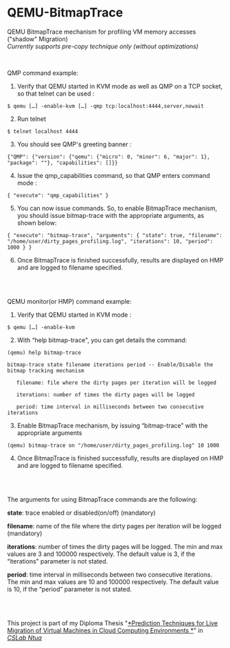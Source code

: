 # QEMU-BitmapTrace
QEMU BitmapTrace mechanism for profiling VM memory accesses ("shadow" Migration)  
*Currently supports pre-copy technique only (without optimizations)*

<br />

QMP  command example: 

1) Verify that QEMU started in KVM mode as well as QMP on a TCP socket, so that telnet can be used : 
```
$ qemu […] -enable-kvm […] -qmp tcp:localhost:4444,server,nowait 
```
2) Run telnet 
```
$ telnet localhost 4444 
```
3) You should see QMP's greeting banner : 
```
{"QMP": {"version": {"qemu": {"micro": 0, "minor": 6, "major": 1}, "package": ""}, "capabilities": []}}
```
4) Issue the qmp_capabilities command, so that QMP enters command mode : 
```
{ "execute": "qmp_capabilities" }  
```
5) You can now issue commands. So, to enable BitmapTrace mechanism, you should issue  bitmap-trace with the appropriate arguments, as shown below: 
```
{ "execute": "bitmap-trace", "arguments": { "state": true, "filename": "/home/user/dirty_pages_profiling.log", "iterations": 10, "period": 1000 } } 
```
6) Once BitmapTrace is finished successfully, results are displayed on HMP and are logged to filename specified. 

<br />
<br />

QEMU monitor(or HMP) command example: 

1) Verify that QEMU started in KVM mode : 
```
$ qemu […] -enable-kvm 
```
2) With “help bitmap-trace", you can get details the command: 
```
(qemu) help bitmap-trace  

bitmap-trace state filename iterations period -- Enable/Disable the bitmap tracking mechanism 

   filename: file where the dirty pages per iteration will be logged 

   iterations: number of times the dirty pages will be logged 

   period: time interval in milliseconds between two consecutive iterations 
```
3) Enable BitmapTrace mechanism, by issuing “bitmap-trace” with the appropriate arguments 
```
(qemu) bitmap-trace on "/home/user/dirty_pages_profiling.log" 10 1000 
```
4) Once BitmapTrace is finished successfully, results are displayed on HMP and are logged to filename specified. 

<br />
<br />

The arguments for using BitmapTrace commands are the following: 

**state**: trace enabled or disabled(on/off) (mandatory) 

**filename**: name of the file where the dirty pages per iteration will be logged (mandatory) 

**iterations**: number of times the dirty pages will be logged. The min and max values are 3 and 100000 respectively. The default value is 3, if the “iterations” parameter is not stated. 

**period**: time interval in milliseconds between two consecutive iterations. The min and max values are 10 and 100000 respectively. The default value is 10, if the “period” parameter is not stated. 

<br />
<br />

This project is part of my Diploma Thesis "[*Prediction Techniques for Live Migration of Virtual Machines in Cloud Computing Environments *](https://dspace.lib.ntua.gr/xmlui/handle/123456789/49398)" in [*CSLab Ntua*](http://www.cslab.ece.ntua.gr/)
